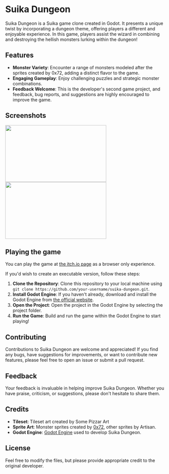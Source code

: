 # Suika Dungeon

Suika Dungeon is a Suika game clone created in Godot. It presents a unique twist by incorporating a dungeon theme, offering players a different and enjoyable experience. In this game, players assist the wizard in combining and destroying the hellish monsters lurking within the dungeon!

## Features

- **Monster Variety**: Encounter a range of monsters modeled after the sprites created by 0x72, adding a distinct flavor to the game.
- **Engaging Gameplay**: Enjoy challenging puzzles and strategic monster combinations.
- **Feedback Welcome**: This is the developer's second game project, and feedback, bug reports, and suggestions are highly encouraged to improve the game.

## Screenshots

<img src="https://i.imgur.com/Cg7CQ4a.png" width="320" height="180">
<img src="https://i.imgur.com/CJ5hKJw.png" width="320" height="180">

## Playing the game

You can play the game at [the itch.io page](https://walidor.itch.io/suika-dungeon) as a browser only experience.

If you'd wish to create an executable version, follow these steps:

1. **Clone the Repository**: Clone this repository to your local machine using `git clone https://github.com/your-username/suika-dungeon.git`.
2. **Install Godot Engine**: If you haven't already, download and install the Godot Engine from [the official website](https://godotengine.org/download).
3. **Open the Project**: Open the project in the Godot Engine by selecting the project folder.
4. **Run the Game**: Build and run the game within the Godot Engine to start playing!

## Contributing

Contributions to Suika Dungeon are welcome and appreciated! If you find any bugs, have suggestions for improvements, or want to contribute new features, please feel free to open an issue or submit a pull request.

## Feedback

Your feedback is invaluable in helping improve Suika Dungeon. Whether you have praise, criticism, or suggestions, please don't hesitate to share them.

## Credits

- **Tileset**: Tileset art created by Some Pizzar Art
- **Sprite Art**: Monster sprites created by [0x72](https://0x72.itch.io/dungeontileset-ii), other sprites by Artisan.
- **Godot Engine**: [Godot Engine](https://godotengine.org/) used to develop Suika Dungeon.

## License

Feel free to modify the files, but please provide appropriate credit to the original developer.
